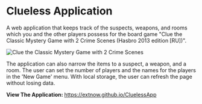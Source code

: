 # Clueless Application

A web application that keeps track of the suspects, weapons, and rooms which you and the other players possess for the board game "Clue the Classic Mystery Game with 2 Crime Scenes (Hasbro 2013 edition [RU])".

![Clue the Classic Mystery Game with 2 Crime Scenes](https://kainos-img.dgn.lt/photos2_25_35099619/hasbro-gaming-zaidimas-clue-lt-lv-ee-a5826esa.jpg)


The application can also narrow the items to a suspect, a weapon, and a room. The user can set the number of players and the names for the players in the 'New Game' menu. With local storage, the user can refresh the page without losing data.

<b>View The Application: </b><a href="https://extnow.github.io/CluelessApp/index">https://extnow.github.io/CluelessApp</a>
